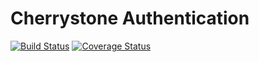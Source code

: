 # Cherrystone Authentication
[![Build Status](https://travis-ci.org/ularanigu/cherrystone.svg?branch=master)](https://travis-ci.org/ularanigu/cherrystone)
[![Coverage Status](https://coveralls.io/repos/github/ularanigu/cherrystone/badge.svg?branch=master)](https://coveralls.io/github/ularanigu/cherrystone?branch=master)
